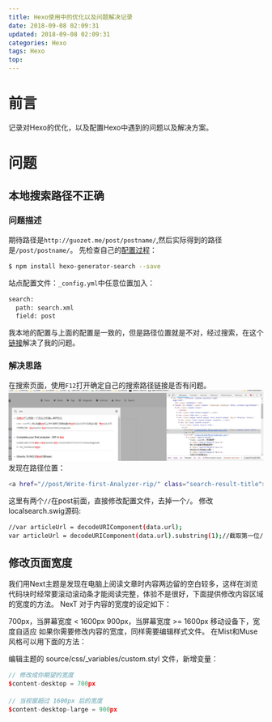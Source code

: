```yaml
---
title: Hexo使用中的优化以及问题解决记录
date: 2018-09-08 02:09:31
updated: 2018-09-08 02:09:31
categories: Hexo
tags: Hexo
top:
---
```

# 前言
记录对Hexo的优化，以及配置Hexo中遇到的问题以及解决方案。

<!--more-->
# 问题

## 本地搜索路径不正确
### 问题描述
期待路径是`http://guozet.me/post/postname/`,然后实际得到的路径是`/post/postname/`。
先检查自己的[配置过程](https://github.com/wzpan/hexo-generator-search)：

```bash
$ npm install hexo-generator-search --save
```

站点配置文件：`_config.yml`中任意位置加入：

```bash
search:
  path: search.xml
  field: post
```

我本地的配置与上面的配置是一致的，但是路径位置就是不对，经过搜索，在这个[链接](https://github.com/iissnan/hexo-theme-next/issues/1852)解决了我的问题。

### 解决思路

在搜索页面，使用`F12`打开确定自己的搜索路径链接是否有问题。
![](/images/in-post/2018-09-08-Hexo-Optimize-and-patch/2018-09-08-02-18-22.png)
发现在路径位置：

```bash
<a href="//post/Write-first-Analyzer-rip/" class="search-result-title">在<b class="search-keyword">Bro</b>中完成第一个协议分析器—RIP协议</a>
```

这里有两个`//`在post前面，直接修改配置文件，去掉一个`/`。
修改localsearch.swig源码:

```bash
//var articleUrl = decodeURIComponent(data.url);
var articleUrl = decodeURIComponent(data.url).substring(1);//截取第一位/斜杠
```

## 修改页面宽度

我们用Next主题是发现在电脑上阅读文章时内容两边留的空白较多，这样在浏览代码块时经常要滚动滚动条才能阅读完整，体验不是很好，下面提供修改内容区域的宽度的方法。
NexT 对于内容的宽度的设定如下：

700px，当屏幕宽度 < 1600px
900px，当屏幕宽度 >= 1600px
移动设备下，宽度自适应
如果你需要修改内容的宽度，同样需要编辑样式文件。
在Mist和Muse风格可以用下面的方法：

编辑主题的 source/css/_variables/custom.styl 文件，新增变量：

```cpp
// 修改成你期望的宽度
$content-desktop = 700px

// 当视窗超过 1600px 后的宽度
$content-desktop-large = 900px
```